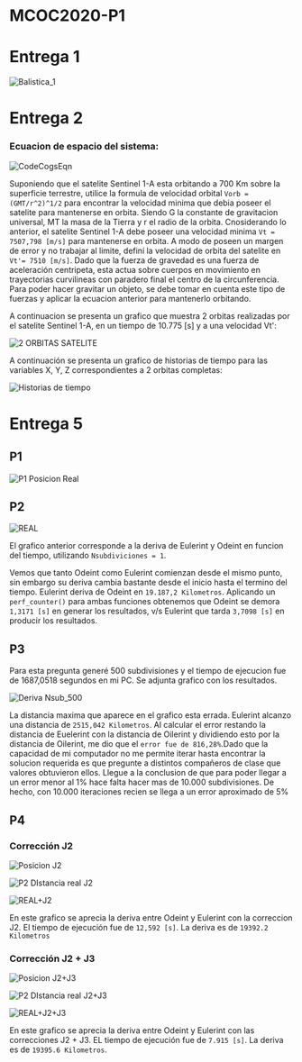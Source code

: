 # MCOC2020-P1

# Entrega 1
![Balistica_1](https://user-images.githubusercontent.com/43649125/91117356-64c17080-e65c-11ea-8a24-811a1405d748.png)

# Entrega 2

### Ecuacion de espacio del sistema:
![CodeCogsEqn](https://user-images.githubusercontent.com/43649125/91514637-41453280-e8b5-11ea-902c-76adefc0a3c4.gif)

Suponiendo que el satelite Sentinel 1-A esta orbitando a 700 Km sobre la superficie terrestre, utilice la formula de velocidad orbital `Vorb = (GMT/r^2)^1/2` para encontrar la velocidad minima que debia poseer el satelite para mantenerse en orbita. 
Siendo G la constante de gravitacion universal, MT la masa de la Tierra y r el radio de la orbita. Cnosiderando lo anterior, el satelite Sentinel 1-A debe poseer una velocidad minima `Vt = 7507,798 [m/s]` para mantenerse en orbita. A modo de poseen un margen de error y no trabajar al limite, definí la velocidad de orbita del satelite en `Vt'= 7510 [m/s]`.
Dado que la fuerza de gravedad es una fuerza de aceleración centripeta, esta actua sobre cuerpos en movimiento en trayectorias curvilineas con paradero final el centro de la circunferencia. Para poder hacer gravitar un objeto, se debe tomar en cuenta este tipo de fuerzas y aplicar la ecuacion anterior para mantenerlo orbitando.

A continuacion se presenta un grafico que muestra 2 orbitas realizadas por el satelite Sentinel 1-A, en un tiempo de 10.775 [s] y a una velocidad Vt':

![2 ORBITAS SATELITE](https://user-images.githubusercontent.com/43649125/91513009-4e602280-e8b1-11ea-962d-6a1ee6c847f7.png)

A continuación se presenta un grafico de historias de tiempo para las variables X, Y, Z correspondientes a 2 orbitas completas:

![Historias de tiempo](https://user-images.githubusercontent.com/43649125/91513017-51f3a980-e8b1-11ea-9eda-02b8b710c39a.png)

# Entrega 5

## P1
![P1 Posicion Real](https://user-images.githubusercontent.com/43649125/92336207-a696e180-f074-11ea-8d1a-38d80b2cff21.png)

## P2
![REAL](https://user-images.githubusercontent.com/43649125/92341206-5e3aec00-f093-11ea-98e8-d79daa0593bc.png)


El grafico anterior corresponde a la deriva de Eulerint y Odeint en funcion del tiempo, utilizando `Nsubdiviciones = 1`.

Vemos que tanto Odeint como Eulerint comienzan desde el mismo punto, sin embargo su deriva cambia bastante desde el inicio hasta el termino del tiempo. Eulerint deriva de Odeint en `19.187,2 Kilometros`. Aplicando un `perf_counter()` para ambas funciones obtenemos que Odeint se demora `1,3171 [s]` en generar los resultados, v/s Eulerint que tarda `3,7098 [s]` en producir los resultados.

## P3

Para esta pregunta generé 500 subdivisiones y el tiempo de ejecucion fue de 1687,0518 segundos en mi PC. Se adjunta grafico con los resultados.

![Deriva Nsub_500](https://user-images.githubusercontent.com/43649125/92339255-92aaaa00-f08b-11ea-8b02-ef9f1a069550.png)

La distancia maxima que aparece en el grafico esta errada. Eulerint alcanzo una distancia de `2515,042 Kilometros`. Al calcular el error restando la distancia de Euelerint con la distancia de Oilerint y dividiendo esto por la distancia de Oilerint, me dio que el `error fue de 816,28%`.Dado que la capacidad de mi computador no me permite iterar hasta encontrar la solucion requerida es que pregunte a distintos compañeros de clase que valores obtuvieron ellos. Llegue a la conclusion de que para poder llegar a un error menor al 1% hace falta hacer mas de 10.000 subdivisiones. De hecho, con 10.000 iteraciones recien se llega a un error aproximado de 5%

## P4

### Corrección J2
![Posicion J2](https://user-images.githubusercontent.com/43649125/92340143-a0fac500-f08f-11ea-99a0-c4a8236ecc60.png)

![P2 DIstancia real J2](https://user-images.githubusercontent.com/43649125/92340173-b839b280-f08f-11ea-9388-e5b9ce04fea8.png)

![REAL+J2](https://user-images.githubusercontent.com/43649125/92341204-5d09bf00-f093-11ea-9b0b-f37de286666b.png)

En este grafico se aprecia la deriva entre Odeint y Eulerint con la correccion J2. El tiempo de ejecución fue de `12,592 [s]`. La deriva es de `19392.2 Kilometros`

### Corrección J2 + J3
![Posicion J2+J3](https://user-images.githubusercontent.com/43649125/92340148-a3f5b580-f08f-11ea-9b18-093ffcd40598.png)

![P2 DIstancia real J2+J3](https://user-images.githubusercontent.com/43649125/92340177-ba9c0c80-f08f-11ea-8d62-4aa6fbb9cb25.png)

![REAL+J2+J3](https://user-images.githubusercontent.com/43649125/92341205-5e3aec00-f093-11ea-8b70-fe9ff5838b65.png)

En este grafico se aprecia la deriva entre Odeint y Eulerint con las correcciones J2 + J3. EL tiempo de ejecución fue de `7.915 [s]`. La deriva es de `19395.6 Kilometros`.
